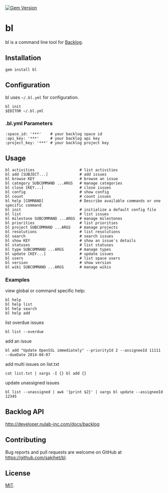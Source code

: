 [![Gem Version](https://badge.fury.io/rb/bl.svg)](https://badge.fury.io/rb/bl)

# bl

bl is a command line tool for [Backlog](http://www.backlog.jp/).

## Installation

    gem install bl

## Configuration

bl uses `~/.bl.yml` for configuration.

    bl init
    $EDITOR ~/.bl.yml

### .bl.yml Parameters

    :space_id: '***'    # your backlog space id
    :api_key: '***'     # your backlog api key
    :project_key: '***' # your backlog project key

## Usage

    bl activities                    # list activities
    bl add [SUBJECT...]              # add issues
    bl browse KEY                    # browse an issue
    bl category SUBCOMMAND ...ARGS   # manage categories
    bl close [KEY...]                # close issues
    bl config                        # show config
    bl count                         # count issues
    bl help [COMMAND]                # Describe available commands or one specific command
    bl init                          # initialize a default config file
    bl list                          # list issues
    bl milestone SUBCOMMAND ...ARGS  # manage milestones
    bl priorities                    # list priorities
    bl project SUBCOMMAND ...ARGS    # manage projects
    bl resolutions                   # list resolutions
    bl search                        # search issues
    bl show KEY                      # show an issue's details
    bl statuses                      # list statuses
    bl type SUBCOMMAND ...ARGS       # manage types
    bl update [KEY...]               # update issues
    bl users                         # list space users
    bl version                       # show version
    bl wiki SUBCOMMAND ...ARGS       # manage wikis


### Examples

view global or command specific help:

    bl help
    bl help list
    bl help search
    bl help add

list overdue issues

    bl list --overdue

add an issue

    bl add "Update OpenSSL immediately" --priorityId 2 --assigneeId 11111 --dueDate 2014-04-07

add multi issues on list.txt

    cat list.txt | xargs -I {} bl add {}

update unassigned issues

    bl list --unassigned | awk '{print $2}' | xargs bl update --assigneeId 12345


## Backlog API

http://developer.nulab-inc.com/docs/backlog

## Contributing

Bug reports and pull requests are welcome on GitHub at https://github.com/sakihet/bl.

## License

[MIT](http://opensource.org/licenses/MIT).
